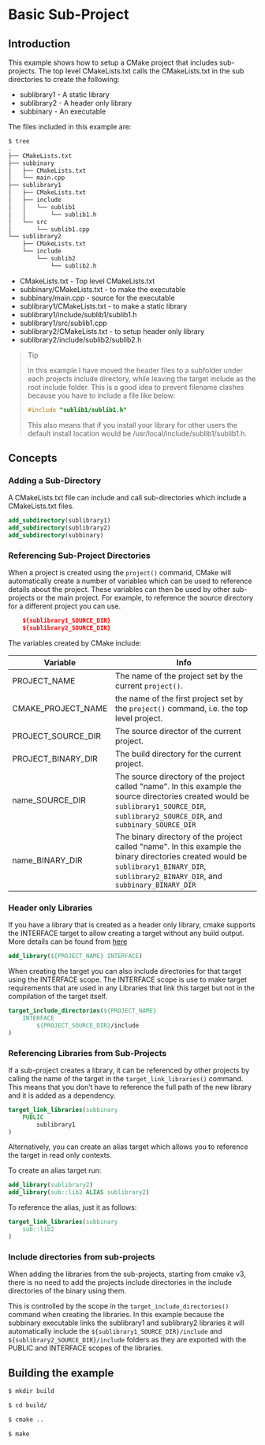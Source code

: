 # Basic Sub-Project

## Introduction

This example shows how to setup a CMake project that includes sub-projects. The top level CMakeLists.txt calls the CMakeLists.txt in the sub directories to create the following:

- sublibrary1 - A static library
- sublibrary2 - A header only library
- subbinary - An executable

The files included in this example are:

```bash
$ tree
.
├── CMakeLists.txt
├── subbinary
│   ├── CMakeLists.txt
│   └── main.cpp
├── sublibrary1
│   ├── CMakeLists.txt
│   ├── include
│   │   └── sublib1
│   │       └── sublib1.h
│   └── src
│       └── sublib1.cpp
└── sublibrary2
    ├── CMakeLists.txt
    └── include
        └── sublib2
            └── sublib2.h
```

- CMakeLists.txt - Top level CMakeLists.txt
- subbinary/CMakeLists.txt - to make the executable
- subbinary/main.cpp - source for the executable
- sublibrary1/CMakeLists.txt - to make a static library
- sublibrary1/include/sublib1/sublib1.h
- sublibrary1/src/sublib1.cpp
- sublibrary2/CMakeLists.txt - to setup header only library
- sublibrary2/include/sublib2/sublib2.h

> Tip
>
> In this example I have moved the header files to a subfolder under each projects include directory, while leaving the target include as the root include folder. This is a good idea to prevent filename clashes because you have to include a file like below:
>
> ```cpp
> #include "sublib1/sublib1.h"
> ```
>
> This also means that if you install your library for other users the default install location would be /usr/local/include/sublib1/sublib1.h.

## Concepts

### Adding a Sub-Directory

A CMakeLists.txt file can include and call sub-directories which include a CMakeLists.txt files.

```cmake
add_subdirectory(sublibrary1)
add_subdirectory(sublibrary2)
add_subdirectory(subbinary)
```

### Referencing Sub-Project Directories

When a project is created using the `project()` command, CMake will automatically create a number of variables which can be used to reference details about the project. These variables can then be used by other sub-projects or the main project. For example, to reference the source directory for a different project you can use.

```cmake
    ${sublibrary1_SOURCE_DIR}
    ${sublibrary2_SOURCE_DIR}
```

The variables created by CMake include:

| Variable           | Info                                                         |
| ------------------ | ------------------------------------------------------------ |
| PROJECT_NAME       | The name of the project set by the current `project()`.      |
| CMAKE_PROJECT_NAME | the name of the first project set by the `project()` command, i.e. the top level project. |
| PROJECT_SOURCE_DIR | The source director of the current project.                  |
| PROJECT_BINARY_DIR | The build directory for the current project.                 |
| name_SOURCE_DIR    | The source directory of the project called "name". In this example the source directories created would be `sublibrary1_SOURCE_DIR`, `sublibrary2_SOURCE_DIR`, and `subbinary_SOURCE_DIR` |
| name_BINARY_DIR    | The binary directory of the project called "name". In this example the binary directories created would be `sublibrary1_BINARY_DIR`, `sublibrary2_BINARY_DIR`, and `subbinary_BINARY_DIR` |

### Header only Libraries

If you have a library that is created as a header only library, cmake supports the INTERFACE target to allow creating a target without any build output. More details can be found from [here](https://cmake.org/cmake/help/v3.4/command/add_library.html#interface-libraries)

```cmake
add_library(${PROJECT_NAME} INTERFACE)
```

When creating the target you can also include directories for that target using the INTERFACE scope. The INTERFACE scope is use to make target requirements that are used in any Libraries that link this target but not in the compilation of the target itself.

```cmake
target_include_directories(${PROJECT_NAME}
    INTERFACE
        ${PROJECT_SOURCE_DIR}/include
)
```

### Referencing Libraries from Sub-Projects

If a sub-project creates a library, it can be referenced by other projects by calling the name of the target in the `target_link_libraries()` command. This means that you don’t have to reference the full path of the new library and it is added as a dependency.

```cmake
target_link_libraries(subbinary
    PUBLIC
        sublibrary1
)
```

Alternatively, you can create an alias target which allows you to reference the target in read only contexts.

To create an alias target run:

```cmake
add_library(sublibrary2)
add_library(sub::lib2 ALIAS sublibrary2)
```

To reference the alias, just it as follows:

```cmake
target_link_libraries(subbinary
    sub::lib2
)
```

### Include directories from sub-projects

When adding the libraries from the sub-projects, starting from cmake v3, there is no need to add the projects include directories in the include directories of the binary using them.

This is controlled by the scope in the `target_include_directories()` command when creating the libraries. In this example because the subbinary executable links the sublibrary1 and sublibrary2 libraries it will automatically include the `${sublibrary1_SOURCE_DIR}/include` and `${sublibrary2_SOURCE_DIR}/include` folders as they are exported with the PUBLIC and INTERFACE scopes of the libraries.

## Building the example

```bash
$ mkdir build

$ cd build/

$ cmake ..

$ make
```